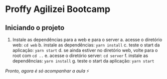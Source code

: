 # Proffy Agilizei Bootcamp

## Iniciando o projeto

1. Instale as dependências para a web e para o server
  a. acesse o diretório web: `cd web`
  b. instale as dependências: `yarn install`
  c. teste o start da aplicação: `yarn start`
  d. se ainda estiver no diretório web, volte para o root com `cd ..`
  e. acesse o diretório server: `cd server`
  f. instale as dependências: `yarn install`
  g. teste o start da aplicação: `yarn start`

*Pronto, agora é só acompanhar a aula* ⚡️